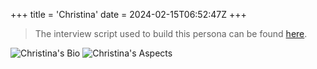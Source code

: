 +++
title = 'Christina'
date = 2024-02-15T06:52:47Z
+++

> The interview script used to build this persona can be found [here](/restauwants/research/interviews/v2/script).

![Christina's Bio](/restauwants/images/personas/christina/bio.png)
![Christina's Aspects](/restauwants/images/personas/christina/aspects.png)
